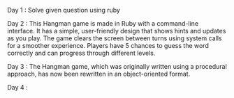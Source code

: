 Day 1 :
Solve given question using ruby

Day 2 :
This Hangman game is made in Ruby with a command-line interface. It has a simple, user-friendly design that shows hints and updates as you play. The game clears the screen between turns using system calls for a smoother experience. Players have 5 chances to guess the word correctly and can progress through different levels.

Day 3 :
The Hangman game, which was originally written using a procedural approach, has now been rewritten in an object-oriented format.

Day 4 :

